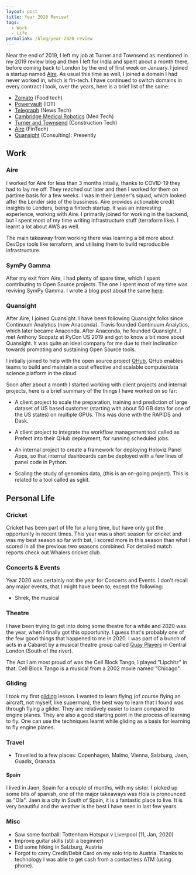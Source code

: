 ```yaml
---
layout: post
title: Year 2020 Review!
tags:
  - Work
  - Life
permalink: /blog/year-2020-review
---
```


Near the end of 2019, I left my job at Turner and Townsend as mentioned in my
2019 review blog and then I left for India and spent about a month there, before coming
back to London by the end of first week on January. I joined a startup named
[Aire](https://aire.io). As usual this time as well, I joined a domain I had
never worked in, which is fin-tech. I have continued to switch domains in every
contract I took, over the years, here is a brief list of the same:

- [Zomato](https://zomato.com) (Food tech)
- [Powervault](https://www.powervault.co.uk/) (IOT)
- [Telegraph](https://www.telegraph.co.uk/) (News Tech)
- [Cambridge Medical Robotics](https://cmrsurgical.com/en) (Med Tech)
- [Turner and Townsend](https://www.turnerandtownsend.com/) (Construction Tech)
- [Aire](https://aire.io/) (FinTech)
- [Quansight](https://www.quansight.com/) (Consulting): Presently

## Work

### Aire

I worked for Aire for less than 3 months intially, thanks to COVID-19 they had
to lay me off. They reached out later and then I worked for them on partime
basis for a few weeks. I was in their Lender's squad, which looked after the
Lender side of the bussiness. Aire provides actionable credit insights to
Lenders, being a fintech startup. It was an interesting experience, working with
Aire. I primarily joined for working in the backend, but I spent most of my
time writing infrastructure stuff (terraform like). I learnt a lot about AWS as well.

The main takeaway from working there was learning a bit more about DevOps tools
like terraform, and utilising them to build reproducible infrastructure.

### SymPy Gamma

After my exit from Aire, I had plenty of spare time, which I spent contributing
to Open Source projects. The one I spent most of my time was reviving SymPy
Gamma. I wrote a blog post about the same
[here](https://iamit.in/blog/sympy-gamma-gae-python3/).

### Quansight

After Aire, I joined Quansight. I have been following Quansight
folks since Continuum Analytics (now Anaconda). Travis founded Continuum
Analytics, which later became Anaconda. After Anaconda, he founded Quansight. I
met Anthony Scopatz at PyCon US 2019 and got to know a bit more about
Quansight. It was quite an ideal company for me due to their inclination
towards promoting and sustaining Open Source tools.

I initially joined to help with the open source project [QHub](https://github.com/Quansight/qhub),
QHub enables teams to build and maintain a cost effective and scalable compute/data science platform in the
cloud.

Soon after about a month I started working with client projects and internal
projects, here is a brief summary of the things I have worked on so far:

- A client project to scale the preparation, training and prediction of large
  dataset of US based customer (starting with about 50 GB data for one of the
  US states) on multiple GPUs. This was done with the RAPIDS and Dask.

- A client project to integrate the workflow management tool called as Prefect
  into their QHub deployment, for running scheduled jobs.

- An internal project to create a framework for deploying Holoviz Panel Apps,
  so that internal dashboards can be deployed with a few lines of panel code in
  Python.

- Scaling the study of genomics data, (this is an on-going project). This is
  related to a tool called as sgkit.

## Personal Life

### Cricket

Cricket has been part of life for a long time, but have only got the
opportunity in recent times. This year was a short season for cricket and was
my best season so far with bat, I scored more in this season than what I scored in all the
previous two seasons combined. For detailed match reports check out Whalers
cricket club.

### Concerts & Events

Year 2020 was certainly not the year for Concerts and Events. I don't recall
any major events, that I might have been to, except the following:

- Shrek, the musical

### Theatre

I have been trying to get into doing some theatre for a while and 2020 was the
year, when I finally got this opportunity. I guess that's probably one of the
few good things that happened to me in 2020. I was part of a bunch of acts in
a Cabaret by a musical theatre group called [Quay
Players](https://quayplayers.org.uk/) in Central London
(South of the river).

The Act I am most proud of was the Cell Block Tango, I played "Lipchitz" in that.
Cell Block Tango is a musical from a 2002 movie named "Chicago".

### Gliding

I took my first [gliding](https://en.wikipedia.org/wiki/Gliding) lesson. I
wanted to learn flying (of course flying an aircraft, not myself, like superman), the best way
to learn that I found was through flying a glider. They are relatively easier
to learn compared to engine planes. They are also a good starting point in the
process of learning to fly. One can use the techniques learnt while gliding as
a basis for learning to fly engine planes.

### Travel

* Travelled to a few places: Copenhagen, Malmo, Vienna, Salzburg, Jaen, Guadix,
  Granada.

#### Spain

I lived in Jaen, Spain for a couple of months, with my sister. I picked up some
bits of spanish, one of the major takeaways was Hola is pronounced as "Ola".
Jaen is a city in South of Spain, it is a fantastic place to live. It is very
beautiful and the weather is the best I have seen in last few years.


### Misc

- Saw some football: Tottenham Hotspur v Liverpool (11, Jan, 2020)
- Improve guitar skills (still a beginner)
- Did some hiking in Salzburg, Austria
- Forgot to carry Credit/Debit Card on my solo trip to Austria. Thanks to
  technology I was able to get cash from a contactless ATM (using phone).

